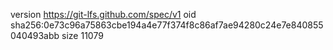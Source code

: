 version https://git-lfs.github.com/spec/v1
oid sha256:0e73c96a75863cbe194a4e77f374f8c86af7ae94280c24e7e840855040493abb
size 11079

